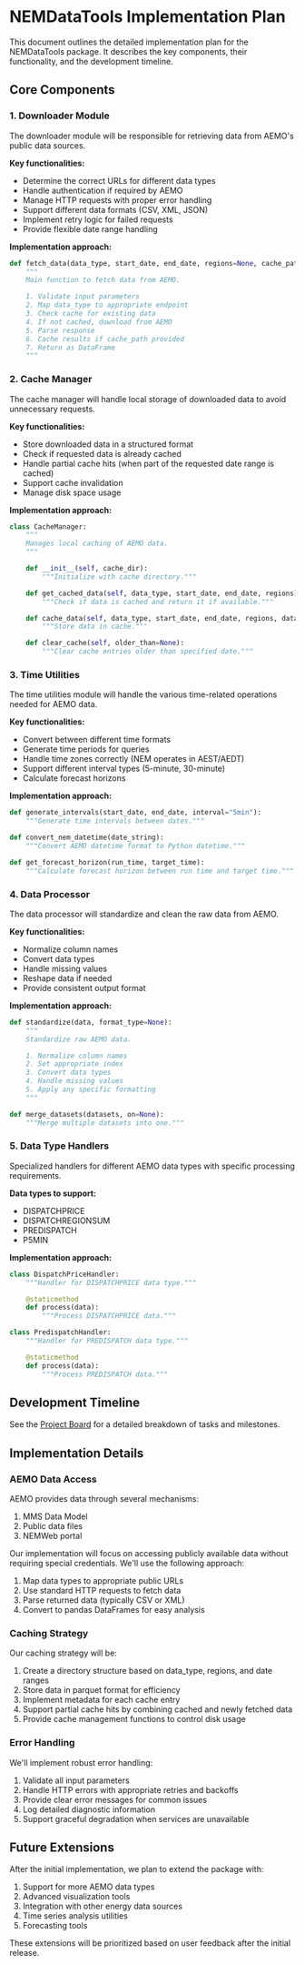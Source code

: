 # NEMDataTools Implementation Plan

This document outlines the detailed implementation plan for the NEMDataTools package. It describes the key components, their functionality, and the development timeline.

## Core Components

### 1. Downloader Module

The downloader module will be responsible for retrieving data from AEMO's public data sources.

**Key functionalities:**
- Determine the correct URLs for different data types
- Handle authentication if required by AEMO
- Manage HTTP requests with proper error handling
- Support different data formats (CSV, XML, JSON)
- Implement retry logic for failed requests
- Provide flexible date range handling

**Implementation approach:**
```python
def fetch_data(data_type, start_date, end_date, regions=None, cache_path=None):
    """
    Main function to fetch data from AEMO.

    1. Validate input parameters
    2. Map data_type to appropriate endpoint
    3. Check cache for existing data
    4. If not cached, download from AEMO
    5. Parse response
    6. Cache results if cache_path provided
    7. Return as DataFrame
    """
```

### 2. Cache Manager

The cache manager will handle local storage of downloaded data to avoid unnecessary requests.

**Key functionalities:**
- Store downloaded data in a structured format
- Check if requested data is already cached
- Handle partial cache hits (when part of the requested date range is cached)
- Support cache invalidation
- Manage disk space usage

**Implementation approach:**
```python
class CacheManager:
    """
    Manages local caching of AEMO data.
    """

    def __init__(self, cache_dir):
        """Initialize with cache directory."""

    def get_cached_data(self, data_type, start_date, end_date, regions):
        """Check if data is cached and return it if available."""

    def cache_data(self, data_type, start_date, end_date, regions, data):
        """Store data in cache."""

    def clear_cache(self, older_than=None):
        """Clear cache entries older than specified date."""
```

### 3. Time Utilities

The time utilities module will handle the various time-related operations needed for AEMO data.

**Key functionalities:**
- Convert between different time formats
- Generate time periods for queries
- Handle time zones correctly (NEM operates in AEST/AEDT)
- Support different interval types (5-minute, 30-minute)
- Calculate forecast horizons

**Implementation approach:**
```python
def generate_intervals(start_date, end_date, interval="5min"):
    """Generate time intervals between dates."""

def convert_nem_datetime(date_string):
    """Convert AEMO datetime format to Python datetime."""

def get_forecast_horizon(run_time, target_time):
    """Calculate forecast horizon between run time and target time."""
```

### 4. Data Processor

The data processor will standardize and clean the raw data from AEMO.

**Key functionalities:**
- Normalize column names
- Convert data types
- Handle missing values
- Reshape data if needed
- Provide consistent output format

**Implementation approach:**
```python
def standardize(data, format_type=None):
    """
    Standardize raw AEMO data.

    1. Normalize column names
    2. Set appropriate index
    3. Convert data types
    4. Handle missing values
    5. Apply any specific formatting
    """

def merge_datasets(datasets, on=None):
    """Merge multiple datasets into one."""
```

### 5. Data Type Handlers

Specialized handlers for different AEMO data types with specific processing requirements.

**Data types to support:**
- DISPATCHPRICE
- DISPATCHREGIONSUM
- PREDISPATCH
- P5MIN

**Implementation approach:**
```python
class DispatchPriceHandler:
    """Handler for DISPATCHPRICE data type."""

    @staticmethod
    def process(data):
        """Process DISPATCHPRICE data."""

class PredispatchHandler:
    """Handler for PREDISPATCH data type."""

    @staticmethod
    def process(data):
        """Process PREDISPATCH data."""
```

## Development Timeline

See the [Project Board](./project-structure.md) for a detailed breakdown of tasks and milestones.

## Implementation Details

### AEMO Data Access

AEMO provides data through several mechanisms:
1. MMS Data Model
2. Public data files
3. NEMWeb portal

Our implementation will focus on accessing publicly available data without requiring special credentials. We'll use the following approach:

1. Map data types to appropriate public URLs
2. Use standard HTTP requests to fetch data
3. Parse returned data (typically CSV or XML)
4. Convert to pandas DataFrames for easy analysis

### Caching Strategy

Our caching strategy will be:

1. Create a directory structure based on data_type, regions, and date ranges
2. Store data in parquet format for efficiency
3. Implement metadata for each cache entry
4. Support partial cache hits by combining cached and newly fetched data
5. Provide cache management functions to control disk usage

### Error Handling

We'll implement robust error handling:

1. Validate all input parameters
2. Handle HTTP errors with appropriate retries and backoffs
3. Provide clear error messages for common issues
4. Log detailed diagnostic information
5. Support graceful degradation when services are unavailable

## Future Extensions

After the initial implementation, we plan to extend the package with:

1. Support for more AEMO data types
2. Advanced visualization tools
3. Integration with other energy data sources
4. Time series analysis utilities
5. Forecasting tools

These extensions will be prioritized based on user feedback after the initial release.
